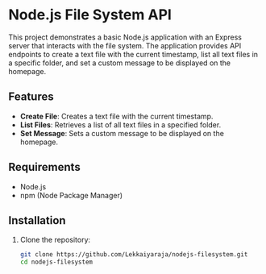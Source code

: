 # Node.js File System API

This project demonstrates a basic Node.js application with an Express server that interacts with the file system. The application provides API endpoints to create a text file with the current timestamp, list all text files in a specific folder, and set a custom message to be displayed on the homepage.

## Features

- **Create File**: Creates a text file with the current timestamp.
- **List Files**: Retrieves a list of all text files in a specified folder.
- **Set Message**: Sets a custom message to be displayed on the homepage.

## Requirements

- Node.js
- npm (Node Package Manager)

## Installation

1. Clone the repository:

   ```sh
   git clone https://github.com/Lekkaiyaraja/nodejs-filesystem.git
   cd nodejs-filesystem
